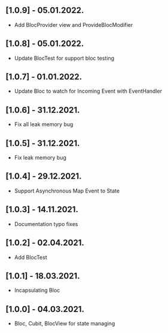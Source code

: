 ## [1.0.9] - 05.01.2022.

- Add BlocProvider view and ProvideBlocModifier

## [1.0.8] - 05.01.2022.

- Update BlocTest for support bloc testing

## [1.0.7] - 01.01.2022.

- Update Bloc to watch for Incoming Event with EventHandler

## [1.0.6] - 31.12.2021.

* Fix all leak memory bug

## [1.0.5] - 31.12.2021.

* Fix leak memory bug

## [1.0.4] - 29.12.2021.

* Support Asynchronous Map Event to State

## [1.0.3] - 14.11.2021.

* Documentation typo fixes

## [1.0.2] - 02.04.2021.

* Add BlocTest

## [1.0.1] - 18.03.2021.

* Incapsulating Bloc

## [1.0.0] - 04.03.2021.

* Bloc, Cubit, BlocView for state managing
